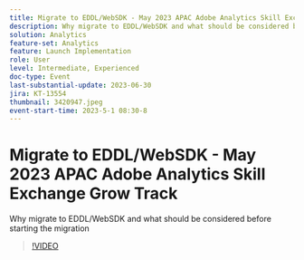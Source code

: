 ```yaml
---
title: Migrate to EDDL/WebSDK - May 2023 APAC Adobe Analytics Skill Exchange Grow Track
description: Why migrate to EDDL/WebSDK and what should be considered before starting the migration
solution: Analytics
feature-set: Analytics
feature: Launch Implementation
role: User
level: Intermediate, Experienced
doc-type: Event
last-substantial-update: 2023-06-30
jira: KT-13554
thumbnail: 3420947.jpeg
event-start-time: 2023-5-1 08:30-8
---
```


# Migrate to EDDL/WebSDK - May 2023 APAC Adobe Analytics Skill Exchange Grow Track

Why migrate to EDDL/WebSDK and what should be considered before starting the migration

>[!VIDEO](https://video.tv.adobe.com/v/3420947/?learn=on)
